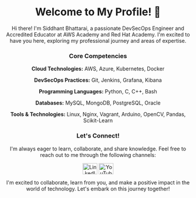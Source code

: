 <h1 align="center">Welcome to My Profile! 👋</h1> <p align="center">Hi there! I'm Siddhant Bhattarai, a passionate DevSecOps Engineer and Accredited Educator at AWS Academy and Red Hat Academy. I'm excited to have you here, exploring my professional journey and areas of expertise.</p> <h3 align="center">Core Competencies</h3> <p align="center"><strong>Cloud Technologies:</strong> AWS, Azure, Kubernetes, Docker</p> <p align="center"><strong>DevSecOps Practices:</strong> Git, Jenkins, Grafana, Kibana</p> <p align="center"><strong>Programming Languages:</strong> Python, C, C++, Bash</p> <p align="center"><strong>Databases:</strong> MySQL, MongoDB, PostgreSQL, Oracle</p> <p align="center"><strong>Tools & Technologies:</strong> Linux, Nginx, Vagrant, Arduino, OpenCV, Pandas, Scikit-Learn</p> <h3 align="center">Let's Connect!</h3> <p align="center">I'm always eager to learn, collaborate, and share knowledge. Feel free to reach out to me through the following channels:</p> <p align="center"> <a href="https://linkedin.com/in/https://www.linkedin.com/in/siddhant-bhattarai-3853ab238/" target="_blank"><img align="center" src="https://raw.githubusercontent.com/rahuldkjain/github-profile-readme-generator/master/src/images/icons/Social/linked-in-alt.svg" alt="LinkedIn" height="30" width="40" /></a> <a href="https://www.youtube.com/c/https://www.youtube.com/channel/ucnjlw8texgijcu9hcb86h9q" target="_blank"><img align="center" src="https://raw.githubusercontent.com/rahuldkjain/github-profile-readme-generator/master/src/images/icons/Social/youtube.svg" alt="YouTube" height="30" width="40" /></a> </p> <p align="center">I'm excited to collaborate, learn from you, and make a positive impact in the world of technology. Let's embark on this journey together!</p>
